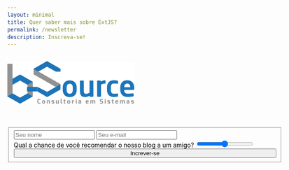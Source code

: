 ```yaml
---
layout: minimal
title: Quer saber mais sobre ExtJS? 
permalink: /newsletter
description: Inscreva-se!
---
```


<br>
<section class="formularioBS" itemprop="formularioBS;">
    <div class="center">
        <img src="/assets/img/logo-bsource.png" alt="BSourceimg" style="margin:0 auto; margin-top: 0px;"><br>
    </div>
    <br>
    <br>
    <br>

    
<form action="https://formspree.io/media@bsource.com.br" method="POST" target="_blank" class="formularioBS" style="width: 100%; max-width: 600px;margin-left: 0px; margin: auto;"> 
    <fieldset><input type="hidden" name="_subject" value="Novo contato!"> <input type="hidden" name="_next" value="https://blog.bsource.com.br/thanks"> <input type="hidden" name="_language" value="pt"> <input type="text" name="nome" placeholder="Seu nome" class="" data-vv-id="_jgffphqqw" aria-required="true" aria-invalid="false"> <!----> <input type="text" name="email" placeholder="Seu e-mail" class="" data-vv-id="_owa60l0p5" aria-required="true" aria-invalid="false"> <!---->  
    <div class="form-group">
     <label for="range" style=" color: black;">Qual a chance de você recomendar o nosso blog a um amigo?</label>
        <input type="range" id="range" name="range" min="0" max="10">
        <br>
    </div><!---->   <button type="submit" class="btn btn-default" style="width: 600px;">Increver-se</button>
     <!---     
<form action="https://formspree.io/media@bsource.com.br" method="POST" target="_blank" class="formularioBS" style="width: 100%; max-width: 600px;margin-left: 0px; margin: auto;"> 
    <div class="form-group">
        <label for="nome">Nome:</label>
        <input type="text" name="nome" id="nome" class="form-control">
    </div>
    <div class="form-group">
        <label for="_replyto">Email:</label>
        <input type="email" id="_replyto" name="_replyto" class="form-control">
    </div>
    <div class="form-group">
     <label for="range" style=" color: black;">Qual a chance de você recomendar o nosso blog a um amigo?</label>
        <input type="range" id="range" name="range" min="0" max="10">
        <br>
    </div>
        <button type="submit" class="btn btn-default" style="
    width: 600px;
">Increver-se</button>--->